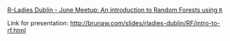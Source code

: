 
[R-Ladies Dublin - June Meetup: An introduction to Random Forests using `R`](https://www.meetup.com/pt-BR/rladies-dublin/events/261637456/)

Link for presentation: http://brunaw.com/slides/rladies-dublin/RF/intro-to-rf.html